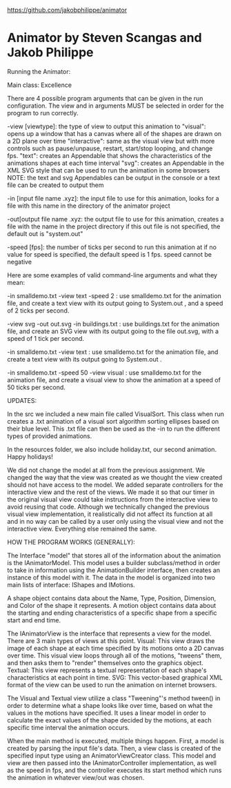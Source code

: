 https://github.com/jakobphilippe/animator

# Animator by Steven Scangas and Jakob Philippe

 
Running the Animator:

Main class: Excellence

There are 4 possible program arguments that can be given in the run configuration.
The view and in arguments MUST be selected in order for the program to run correctly.

-view [viewtype]: the type of view to output this animation to
	"visual": opens up a window that has a canvas where all of the shapes are drawn on a 2D plane over time
	"interactive": same as the visual view but with more controls such as pause/unpause, restart, start/stop looping, and change fps. 
	"text": creates an Appendable that shows the characteristics of the animations shapes at each time interval
	"svg": creates an Appendable in the XML SVG style that can be used to run the animation in some browsers 
	NOTE: the text and svg Appendables can be output in the console or a text file can be created to output them


-in [input file name .xyz]: the input file to use for this animation, 
looks for a file with this name in the directory of the animator project

-out[output file name .xyz: the output file to use for this animation, 
creates a file with the name in the project directory
if this out file is not specified, the default out is "system.out"

-speed [fps]: the number of ticks per second to run this animation at
if no value for speed is specified, the default speed is 1 fps. speed cannot be negative

Here are some examples of valid command-line arguments and what they mean:

-in smalldemo.txt -view text -speed 2 : 
use smalldemo.txt for the animation file, 
and create a text view with its output going to System.out , and a speed of 2 ticks per second.

-view svg -out out.svg -in buildings.txt : 
use buildings.txt for the animation file, 
and create an SVG view with its output going to the file out.svg, with a speed of 1 tick per second.

-in smalldemo.txt -view text : 
use smalldemo.txt for the animation file, 
and create a text view with its output going to System.out .

-in smalldemo.txt -speed 50 -view visual : 
use smalldemo.txt for the animation file, 
and create a visual view to show the animation at a speed of 50 ticks per second.

UPDATES:

In the src we included a new main file called VisualSort. This class when run creates a .txt animation of a visual sort algorithm sorting ellipses based on their blue level. This .txt file can then be used as the -in to run the different types of provided animations.

In the resources folder, we also include holiday.txt, our second animation. Happy holidays!

We did not change the model at all from the previous assignment. We changed the way that the view was created as we thought the view created should not have access to the model. We added separate controllers for the interactive view and the rest of the views. We made it so that our timer in the original visual view could take instructions from the interactive view to avoid reusing that code. Although we technically changed the previous visual view implementation, it realistically did not affect its function at all and in no way can be called by a user only using the visual view and not the interactive view. Everything else remained the same. 

HOW THE PROGRAM WORKS (GENERALLY):

The Interface "model" that stores all of the information about the animation is the IAnimatorModel. 
This model uses a builder subclass/method in order to take in information using the AnimationBuilder interface,
then creates an instance of this model with it. The data in the model is organized into two main lists of interface: IShapes and IMotions.

A shape object contains data about the Name, Type, Position, Dimension, and Color of the shape it represents.
A motion object contains data about the starting and ending characteristics of a specific shape from a specific start and end time.

The IAnimatorView is the interface that represents a view for the model. There are 3 main types of views at this point.
Visual: This view draws the image of each shape at each time specified by its motions onto a 2D canvas over time.
This visual view loops through all of the motions, "tweens" them, and then asks them to "render" themselves onto the graphics object.
Textual: This view represents a textual representation of each shape's characteristics at each point in time.
SVG: This vector-based graphical XML format of the view can be used to run the animation on internet browsers.

The Visual and Textual view utilize a class "Tweening"'s method tween() in order to determine what a shape looks like over time,
based on what the values in the motions have specified. It uses a linear model in order to calculate the exact
values of the shape decided by the motions, at each specific time interval the animation occurs. 

When the main method is executed, multiple things happen. First, a model is created by parsing the input file's data.
Then, a view class is created of the specified input type using an AnimatorViewCreator class. This model and view are then
passed into the IAnimatorController implementation, as well as the speed in fps, and the controller executes its
start method which runs the animation in whatever view/out was chosen.

